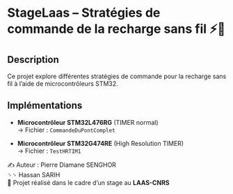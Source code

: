 # StageLaas – Stratégies de commande de la recharge sans fil ⚡🔋

## Description
Ce projet explore différentes stratégies de commande pour la recharge sans fil à l’aide de microcontrôleurs STM32.

## Implémentations

- **Microcontrôleur STM32L476RG** (TIMER normal)  
  → Fichier : `CommandeDuPontComplet`

- **Microcontrôleur STM32G474RE** (High Resolution TIMER)  
  → Fichier : `TestHRTIM1`


✍️ Auteur :  Pierre Diamane SENGHOR<br> ␠␠ 
Hassan SARIH <br>
📅 Projet réalisé dans le cadre d’un stage au **LAAS-CNRS**

